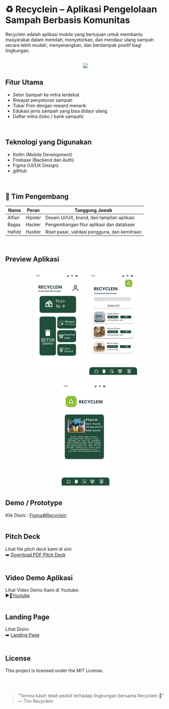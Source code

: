 # ♻️ Recyclein – Aplikasi Pengelolaan Sampah Berbasis Komunitas
Recyclein adalah aplikasi mobile yang bertujuan untuk membantu masyarakat dalam memilah, menyetorkan, dan mendaur ulang sampah secara lebih mudah, menyenangkan, dan berdampak positif bagi lingkungan.

<div align="center">
  <br>
  <img src="Assets/Recyclein – Logo.png" width="200"/>
</div>

## Fitur Utama
- Setor Sampah ke mitra terdekat
- Riwayat penyetoran sampah
- Tukar Poin dengan reward menarik
- Edukasi jenis sampah yang bisa didaur ulang
- Daftar mitra (toko / bank sampah)
<br>

## Teknologi yang Digunakan
- Kotlin (Mobile Development)
- Firebase (Backend dan Auth)
- Figma (UI/UX Design)
- gitHub
<br>

## 👥 Tim Pengembang

| Nama     | Peran    | Tanggung Jawab                                  |
|----------|----------|--------------------------------------------------|
| Alfian   | Hipster  | Desain UI/UX, brand, dan tampilan aplikasi       |
| Bagas    | Hacker   | Pengembangan fitur aplikasi dan database         |
| Hafidz   | Hustler  | Riset pasar, validasi pengguna, dan kemitraan    |
<br>

## Preview Aplikasi

<div align="center">
  <img src="Assets/Menu.png" width="150" style="margin: 10px;" />
  <img src="Assets/Riwayat.png" width="150" style="margin: 10px;" />
  <img src="Assets/Jenis Sampah Lanjutan.png" width="150" style="margin: 10px;" />
</div>

## Demo / Prototype
Klik Disini : [Figma♻️Recyclein](https://www.figma.com/design/5BaWlsKGdJLzqud52EnTX1/tecnoh?node-id=34-109&t=Dy9LvGwwZLzLvovo-0)
<br></br>

## Pitch Deck
Lihat file pitch deck kami di sini:  
➡️ [Download PDF Pitch Deck](Assets/picth%20deck.pdf)
<br></br>

## Video Demo Aplikasi
Lihat Video Demo Kami di Youtube:  
▶️[🔴Youtube](https://youtu.be/S7qUUE0MH8Q)
<br></br>

## Landing Page
Lihat Disini:  
➡️ [Landing Page](https://tinyurl.com/recyclein-id)
<br></br>

## License
This project is licensed under the MIT License.  

<br></br>

> "Terima kasih telah peduli terhadap lingkungan bersama Recyclein 🌱"  
> — Tim Recyclein
